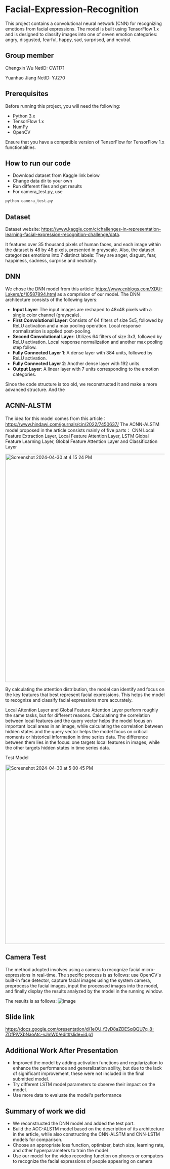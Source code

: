 # Facial-Expression-Recognition
This project contains a convolutional neural network (CNN) for recognizing emotions from facial expressions. The model is built using TensorFlow 1.x and is designed to classify images into one of seven emotion categories: angry, disgusted, fearful, happy, sad, surprised, and neutral.
## Group member
Chengxin Wu NetID: CW1171

Yuanhao Jiang NetID: YJ270
## Prerequisites
Before running this project, you will need the following:

- Python 3.x
- TensorFlow 1.x
- NumPy
- OpenCV

Ensure that you have a compatible version of TensorFlow for TensorFlow 1.x functionalities.
## How to run our code
- Download dataset from Kaggle link below
- Change data dir to your own
- Run different files and get results
- For camera_test.py, use
```python
python camera_test.py
```

## Dataset
Dataset website: https://www.kaggle.com/c/challenges-in-representation-learning-facial-expression-recognition-challenge/data.

It features over 35 thousand pixels of human faces, and each image within the dataset is 48 by 48 pixels, presented in grayscale. Also, the dataset categorizes emotions into 7 distinct labels: They are anger, disgust, fear, happiness, sadness, surprise and neutrality. 
## DNN
We chose the DNN model from this article: https://www.cnblogs.com/XDU-Lakers/p/10587894.html as a comprision of our model.
The DNN architecture consists of the following layers:

- **Input Layer**: The input images are reshaped to 48x48 pixels with a single color channel (grayscale).
- **First Convolutional Layer**: Consists of 64 filters of size 5x5, followed by ReLU activation and a max pooling operation. Local response normalization is applied post-pooling.
- **Second Convolutional Layer**: Utilizes 64 filters of size 3x3, followed by ReLU activation. Local response normalization and another max pooling step follow.
- **Fully Connected Layer 1**: A dense layer with 384 units, followed by ReLU activation.
- **Fully Connected Layer 2**: Another dense layer with 192 units.
- **Output Layer**: A linear layer with 7 units corresponding to the emotion categories.

Since the code structure is too old, we reconstructed it and make a more advanced structure. And the 



## ACNN-ALSTM
The idea for this model comes from this article： https://www.hindawi.com/journals/cin/2022/7450637/
The ACNN-ALSTM model proposed in the article consists mainly of five parts：
CNN Local Feature Extraction Layer, Local Feature Attention Layer, LSTM Global Feature Learning Layer, Global Feature Attention Layer and Classification Layer

<img width="718" alt="Screenshot 2024-04-30 at 4 15 24 PM" src="https://github.com/Chengxin-Wu/Facial-Expression-Recognition/assets/112346517/cab365cd-ec45-4dc2-9aff-3dc702696428">


By calculating the attention distribution, the model can identify and focus on the key
features that best represent facial expressions. This helps the model to recognize and
classify facial expressions more accurately.

Local Attention Layer and Global Feature Attention Layer perform roughly the same tasks, but for different reasons. Calculatinng the correlation between local features and the query vector helps the model focus on important local areas in an image, while calculating the correlation between hidden states and the query vector helps the model focus on critical moments or historical information in time series data. The difference between them lies in the focus: one targets local features in images, while the other targets hidden states in time series data.

Test Model


<img width="564" alt="Screenshot 2024-04-30 at 5 00 45 PM" src="https://github.com/Chengxin-Wu/Facial-Expression-Recognition/assets/112346517/ba36df35-bfc4-4dfb-913b-3beba0085d35">


## Camera Test
The method adopted involves using a camera to recognize facial micro-expressions in real-time. The specific process is as follows: use OpenCV's built-in face detector, capture facial images using the system camera, preprocess the facial images, input the processed images into the model, and finally display the results analyzed by the model in the running window. 

The results is as follows: 
![image](https://github.com/Chengxin-Wu/Facial-Expression-Recognition/assets/48239248/9799d50e-2b1b-4a44-bdac-276fd8175863)
## Slide link
https://docs.google.com/presentation/d/1eOU_f3yD8aZDESqQQU7q_8-ZDfPiVXbNaoAtc-vJmW0/edit#slide=id.p1

## Additional Work After Presentation
- Improved the model by adding activation functions and regularization to enhance the performance and generalization ability, but due to the lack of significant improvement, these were not included in the final submitted model.
- Try different LSTM model parameters to observe their impact on the model.
- Use more data to evaluate the model's performance

## Summary of work we did
- We reconstructed the DNN model and added the test part.
- Build the ACC-ALSTM model based on the description of its architecture in the article, while also constructing the CNN-ALSTM and CNN-LSTM models for comparison.
- Choose an appropriate loss function, optimizer, batch size, learning rate, and other hyperparameters to train the model
- Use our model for the video recording function on phones or computers to recognize the facial expressions of people appearing on camera
